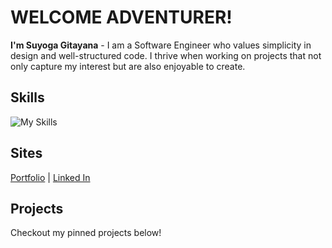 # WELCOME ADVENTURER!

**I'm Suyoga Gitayana** - I am a Software Engineer who values simplicity in design and well-structured code.
I thrive when working on projects that not only capture my interest but are also enjoyable to create.

## Skills
![My Skills](https://skillicons.dev/icons?i=react,php,wordpress,js,nodejs,html,css)

## Sites
<a href="https://suyogagitayana.github.io/" target="_blank" rel="noreferrer">Portfolio</a> | <a href="https://www.linkedin.com/in/suyoga-gitayana" target="_blank" rel="noreferrer">Linked In</a>


## Projects
Checkout my pinned projects below!